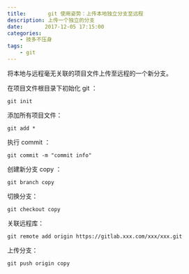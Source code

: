 ```yaml
---
title:       git 使用姿势：上传本地独立分支至远程
description: 上传一个独立的分支
date:       2017-12-05 17:15:00
categories:
    - 技多不压身
tags:
    - git
---
```


将本地与远程毫无关联的项目文件上传至远程的一个新分支。

在项目文件根目录下初始化 git ：

```
git init
```

添加所有项目文件：

```
git add *
```

执行 commit ：

```
git commit -m "commit info"
```

创建新分支 copy ：

```
git branch copy
```

切换分支：

```
git checkout copy
```

关联远程库：

```
git remote add origin https://gitlab.xxx.com/xxx/xxx.git
```

上传分支：

```
git push origin copy
```

